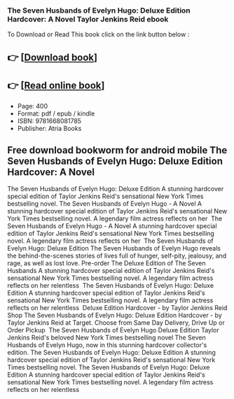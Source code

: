 ### The Seven Husbands of Evelyn Hugo: Deluxe Edition Hardcover: A Novel Taylor Jenkins Reid ebook

To Download or Read This book click on the link button below :

## 👉  [**[Download book](http://get-pdfs.com/download.php?group=book&from=github.com&id=720198&lnk=1064 "Download book")**]

## 👉  [**[Read online book](http://get-pdfs.com/download.php?group=book&from=github.com&id=720198&lnk=1064 "Read online book")**]


* Page: 400
* Format: pdf / epub / kindle
* ISBN: 9781668081785
* Publisher: Atria Books



## Free download bookworm for android mobile The Seven Husbands of Evelyn Hugo: Deluxe Edition Hardcover: A Novel



 The Seven Husbands of Evelyn Hugo: Deluxe Edition A stunning hardcover special edition of Taylor Jenkins Reid&#039;s sensational New York Times bestselling novel.
 The Seven Husbands of Evelyn Hugo - A Novel A stunning hardcover special edition of Taylor Jenkins Reid&#039;s sensational New York Times bestselling novel. A legendary film actress reflects on her 
 The Seven Husbands of Evelyn Hugo - A Novel A stunning hardcover special edition of Taylor Jenkins Reid&#039;s sensational New York Times bestselling novel. A legendary film actress reflects on her 
 The Seven Husbands of Evelyn Hugo: Deluxe Edition The Seven Husbands of Evelyn Hugo reveals the behind-the-scenes stories of lives full of hunger, self-pity, jealousy, and rage, as well as lost love.
 Pre-order The Deluxe Edition of The Seven Husbands A stunning hardcover special edition of Taylor Jenkins Reid&#039;s sensational New York Times bestselling novel. A legendary film actress reflects on her relentless 
 The Seven Husbands of Evelyn Hugo: Deluxe Edition A stunning hardcover special edition of Taylor Jenkins Reid&#039;s sensational New York Times bestselling novel. A legendary film actress reflects on her relentless 
 Deluxe Edition Hardcover - by Taylor Jenkins Reid Shop The Seven Husbands of Evelyn Hugo: Deluxe Edition Hardcover - by Taylor Jenkins Reid at Target. Choose from Same Day Delivery, Drive Up or Order Pickup 
 The Seven Husbands of Evelyn Hugo Deluxe Edition Taylor Jenkins Reid&#039;s beloved New York Times bestselling novel The Seven Husbands of Evelyn Hugo, now in this stunning hardcover collector&#039;s edition.
 The Seven Husbands of Evelyn Hugo: Deluxe Edition A stunning hardcover special edition of Taylor Jenkins Reid&#039;s sensational New York Times bestselling novel.
 The Seven Husbands of Evelyn Hugo: Deluxe Edition A stunning hardcover special edition of Taylor Jenkins Reid&#039;s sensational New York Times bestselling novel. A legendary film actress reflects on her relentless 





